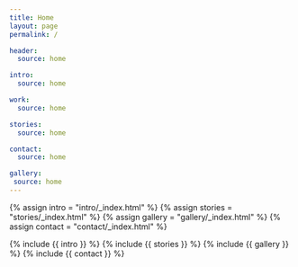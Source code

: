 ```yaml
---
title: Home
layout: page
permalink: /

header:
  source: home

intro:
  source: home

work:
  source: home

stories:
  source: home

contact:
  source: home

gallery: 
 source: home
---
```


{% assign intro = "intro/_index.html" %}
{% assign stories = "stories/_index.html" %}
{% assign gallery = "gallery/_index.html" %}
{% assign contact = "contact/_index.html" %}

{% include {{ intro }} %}
{% include {{ stories }} %}
{% include {{ gallery }} %}
{% include {{ contact }} %}
